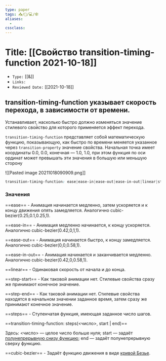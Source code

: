 ```yaml
---
type: paper
tags: 📥️/📜️/💻/🕸
aliases:
  - 
cssclass: 
---
```




# Title: **[[Свойство transition-timing-function 2021-10-18]]**
- `Type:` [[&]]
- `Links:`
- `Reviewed Date:` [[2021-10-18]]



## transition-timing-function указывает скорость перехода, в зависимости от времени.
Устанавливает, насколько быстро должно изменяться значение стилевого свойство для которого применяется эффект перехода.

`transition-timing-function` представляет собой математическую функцию, показывающую, как быстро по времени меняется указанное через `transition-property` значение свойства. Начальная точка имеет координаты 0.0, 0.0, конечная — 1.0, 1.0, при этом функция по оси ординат может превышать эти значения в большую или меньшую сторону

![[Pasted image 20211018090909.png]]

```css
transition-timing-function: ease|ease-in|ease-out|ease-in-out|linear|step-start|step-end|steps|cubic-bezier
```

### Значения

==ease== - Анимация начинается медленно, затем ускоряется и к концу движения опять замедляется. Аналогично cubic-bezier(0.25,0.1,0.25,1).

==ease-in== -  Анимация медленно начинается, к концу ускоряется. Аналогично cubic-bezier(0.42,0,1,1).

==ease-out== - Анимация начинается быстро, к концу замедляется. Аналогично cubic-bezier(0,0,0.58,1).

==ease-in-out== - Анимация начинается и заканчивается медленно. Аналогично cubic-bezier(0.42,0,0.58,1).

==linear== - Одинаковая скорость от начала и до конца.

==step-start== - Как таковой анимации нет. Стилевые свойства сразу же принимают конечное значение.

==step-end==  - Как таковой анимации нет. Стилевые свойства находятся в начальном значении заданное время, затем сразу же принимают конечное значение.

==steps== - Ступенчатая функция, имеющая заданное число шагов.

==transition-timing-function: steps(<число>, start | end)==

Здесь: <число> — целое число больше нуля; start — задаёт [полунепрерывную снизу функцию](http://ru.wikipedia.org/wiki/%D0%9F%D0%BE%D0%BB%D1%83%D0%BD%D0%B5%D0%BF%D1%80%D0%B5%D1%80%D1%8B%D0%B2%D0%BD%D0%B0%D1%8F_%D1%84%D1%83%D0%BD%D0%BA%D1%86%D0%B8%D1%8F); end — задаёт полунепрерывную сверху функцию.

==cubic-bezier== - Задаёт функцию движения в виде [кривой Безье](http://ru.wikipedia.org/wiki/%D0%9A%D1%80%D0%B8%D0%B2%D0%B0%D1%8F_%D0%91%D0%B5%D0%B7%D1%8C%D0%B5).